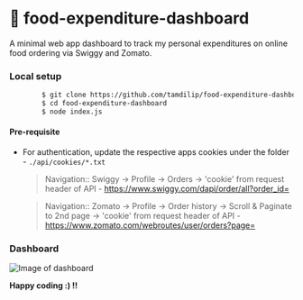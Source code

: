 # 🍔 food-expenditure-dashboard
A minimal web app dashboard to track my personal expenditures on online food ordering via Swiggy and Zomato.


### Local setup

```sh
        $ git clone https://github.com/tamdilip/food-expenditure-dashboard.git
        $ cd food-expenditure-dashboard
        $ node index.js
```

#### Pre-requisite
* For authentication, update the respective apps cookies under the folder - `./api/cookies/*.txt`
    
    > Navigation:: Swiggy -> Profile -> Orders -> 'cookie' from request header of API - https://www.swiggy.com/dapi/order/all?order_id=
    
    > Navigation:: Zomato -> Profile -> Order history -> Scroll & Paginate to 2nd page -> 'cookie' from request header of API - https://www.zomato.com/webroutes/user/orders?page=


### Dashboard
![Image of dashboard](https://raw.githubusercontent.com/tamdilip/whatsapp-amazonconnect-chat/master/docs/WhatsApp-AmazonConnect.jpg)

**Happy coding :) !!**
